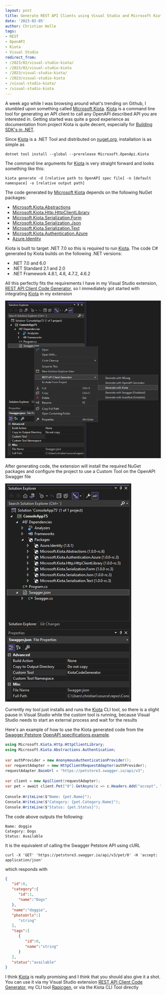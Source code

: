 ```yaml
---
layout: post
title: Generate REST API Clients using Visual Studio and Microsoft Kiota
date: '2023-02-05'
author: Christian Helle
tags: 
- REST
- OpenAPI
- Kiota
- Visual Studio
redirect_from:
- /2023/02/visual-studio-kiota/
- /2023/02/visual-studio-kiota
- /2023/visual-studio-kiota/
- /2023/visual-studio-kiota
- /visual-studio-kiota/
- /visual-studio-kiota
---
```


A week ago while I was browsing around what's trending on Github, I stumbled upon something called [Microsoft Kiota](https://github.com/microsoft/kiota?WT.mc_id=DT-MVP-5004822). [Kiota](https://github.com/microsoft/kiota?WT.mc_id=DT-MVP-5004822) is a command line tool for generating an API client to call any OpenAPI described API you are interested in. Getting started was quite a good experience as documentation from project Kiota is quite decent, especially for [Building SDK's in .NET](https://learn.microsoft.com/en-us/openapi/kiota/quickstarts/dotnet?WT.mc_id=DT-MVP-5004822). 

Since [Kiota](https://github.com/microsoft/kiota?WT.mc_id=DT-MVP-5004822) is a .NET Tool and distributed on [nuget.org](https://www.nuget.org/packages/Microsoft.OpenApi.Kiota), installation is as simple as

```
dotnet tool install --global --prerelease Microsoft.OpenApi.Kiota
```

The command line arguments for [Kiota](https://github.com/microsoft/kiota?WT.mc_id=DT-MVP-5004822) is very straight forward and looks something like this:

```
kiota generate -d [relative path to OpenAPI spec file] -n [default namespace] -o [relative output path]
```

The code generated by [Microsoft Kiota](https://github.com/microsoft/kiota?WT.mc_id=DT-MVP-5004822) depends on the following NuGet packages:
- [Microsoft.Kiota.Abstractions](https://www.nuget.org/packages/Microsoft.Kiota.Abstractions/1.0.0-rc.6)
- [Microsoft.Kiota.Http.HttpClientLibrary](https://www.nuget.org/packages/Microsoft.Kiota.Http.HttpClientLibrary/1.0.0-rc.5)
- [Microsoft.Kiota.Serialization.Form](https://www.nuget.org/packages/Microsoft.Kiota.Serialization.Form/1.0.0-rc.3)
- [Microsoft.Kiota.Serialization.Json](https://www.nuget.org/packages/Microsoft.Kiota.Serialization.Json/1.0.0-rc.3)
- [Microsoft.Kiota.Serialization.Text](https://www.nuget.org/packages/Microsoft.Kiota.Serialization.Text/1.0.0-rc.3)
- [Microsoft.Kiota.Authentication.Azure](https://www.nuget.org/packages/Microsoft.Kiota.Authentication.Azure/1.0.0-rc.3)
- [Azure.Identity](https://www.nuget.org/packages/Azure.Identity/1.8.1)

Kiota is built to target .NET 7.0 so this is required to run [Kiota](https://github.com/microsoft/kiota?WT.mc_id=DT-MVP-5004822). The code C# generated by Kiota builds on the following .NET versions:
- .NET 7.0 and 6.0
- .NET Standard 2.1 and 2.0
- .NET Framework 4.8.1, 4.8, 4.7.2, 4.6.2

All this perfectly fits the requirements I have in my Visual Studio extension, [REST API Client Code Generator](https://marketplace.visualstudio.com/items?itemName=ChristianResmaHelle.ApiClientCodeGenerator), so I immediately got started with integrating [Kiota](https://github.com/microsoft/kiota?WT.mc_id=DT-MVP-5004822) in my extension

![](/assets/images/vs-kiota-generator.png)

After generating code, the extension will install the required NuGet packages and configure the project to use a Custom Tool on the OpenAPI Swagger file

![](/assets/images/vs-kiota-generator-after.png)

Currently my tool just installs and runs the [Kiota](https://github.com/microsoft/kiota?WT.mc_id=DT-MVP-5004822) CLI tool, so there is a slight pause in Visual Studio while the custom tool is running, because Visual Studio needs to start an external process and wait for the results

Here's an example of how to use the Kiota generated code from the [Swagger Petstore](https://petstore3.swagger.io) [OpenAPI specifications example](https://petstore3.swagger.io/api/v3/openapi.yaml).

```csharp
using Microsoft.Kiota.Http.HttpClientLibrary;
using Microsoft.Kiota.Abstractions.Authentication;

var authProvider = new AnonymousAuthenticationProvider();
var requestAdapter = new HttpClientRequestAdapter(authProvider);
requestAdapter.BaseUrl = "https://petstore3.swagger.io/api/v3";

var client = new ApiClient(requestAdapter);
var pet = await client.Pet["0"].GetAsync(c => c.Headers.Add("accept", "application/json"));

Console.WriteLine($"Name: {pet.Name}");
Console.WriteLine($"Category: {pet.Category.Name}");
Console.WriteLine($"Status: {pet.Status}");
```

The code above outputs the following:

```
Name: doggie
Category: Dogs
Status: Available
```

It is the equivalent of calling the Swagger Petstore API using cURL

```
curl -X 'GET' 'https://petstore3.swagger.io/api/v3/pet/0' -H 'accept: application/json'
```

which responds with

```json
{
   "id":0,
   "category":{
      "id":1,
      "name":"Dogs"
   },
   "name":"doggie",
   "photoUrls":[
      "string"
   ],
   "tags":[
      {
         "id":0,
         "name":"string"
      }
   ],
   "status":"available"
}
```

I think [Kiota](https://github.com/microsoft/kiota?WT.mc_id=DT-MVP-5004822) is really promising and I think that you should also give it a shot. You can use it via my Visual Studio extension [REST API Client Code Generator](https://marketplace.visualstudio.com/items?itemName=ChristianResmaHelle.ApiClientCodeGenerator), my CLI tool [Rapicgen](https://www.nuget.org/packages/rapicgen#readme-body-tab), or via the Kiota CLI Tool directly